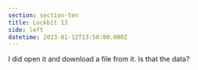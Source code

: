 ```yaml
---
section: section-ten
title: Lockbit 13
side: left
datetime: 2023-01-12T13:50:00.000Z
---
```

I did open it and download a file from it. Is that the data?
